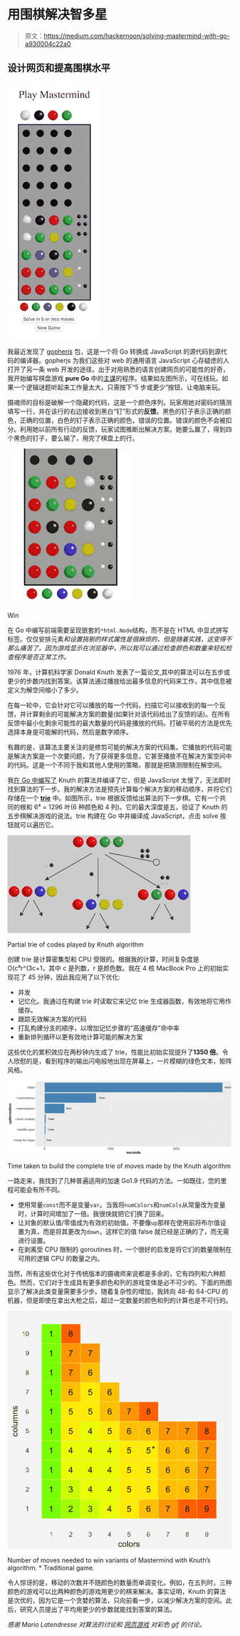 # 用围棋解决智多星

> 原文：<https://medium.com/hackernoon/solving-mastermind-with-go-a930004c22a0>

## 设计网页和提高围棋水平

![](img/1992985a7c69ae6f2c8a8c6daafc6b6b.png)

我最近发现了 [gopherjs](https://github.com/gopherjs/gopherjs) 包，这是一个将 Go 转换成 JavaScript 的源代码到源代码的编译器。gopherjs 为我们这些对 web 的通用语言 JavaScript 心存疑虑的人打开了另一条 web 开发的途径。出于对用熟悉的语言创建网页的可能性的好奇，我开始编写棋盘游戏 **pure Go** 中的[主谋](https://en.wikipedia.org/wiki/Mastermind_(board_game))的程序。结果如左图所示，可在线玩。如果一个逻辑谜题听起来工作量太大，只需按下“5 步或更少”按钮，让电脑来玩。

摄魂师的目标是破解一个隐藏的代码，这是一个颜色序列。玩家用她对密码的猜测填写一行，并在该行的右边接收到黑白“钉”形式的**反馈**。黑色的钉子表示正确的颜色，正确的位置，白色的钉子表示正确的颜色，错误的位置。错误的颜色不会被扣分。利用她以前所有行动的反馈，玩家试图推断出解决方案。她要么赢了，得到四个黑色的钉子，要么输了，用完了棋盘上的行。

![](img/9ea501f1c1afb49e3b78ef80a6d590a1.png)

Win

在 Go 中编写前端需要呈现嵌套的`*html.Node`结构，而不是在 HTML 中显式拼写标签。仅仅安排元素*和设置挑剔的样式属性是很麻烦的，但是随着实践，这变得不那么痛苦了。因为游戏显示在浏览器中，所以我可以通过检查颜色和数量来轻松检查程序是否正常工作。*

1976 年，计算机科学家 Donald Knuth 发表了一篇论文,其中的算法可以在五步或更少的步数内找到答案。该算法通过播放给出最多信息的代码来工作，其中信息被定义为解空间缩小了多少。

在每一轮中，它会针对它可以播放的每一个代码，扫描它可以接收到的每一个反馈，并计算剩余的可能解决方案的数量(如果针对该代码给出了反馈的话)。在所有反馈中最小化剩余可能性的最大数量的代码是播放的代码。打破平局的方法是优先选择本身是可能解的代码，然后是数字顺序。

有趣的是，该算法主要关注的是修剪可能的解决方案的代码集。它播放的代码可能是解决方案是一个次要问题，为了获得更多信息，它甚至播放不在解决方案空间中的代码。这是一个不同于我和其他人使用的策略，那就是把猜测限制在解空间。

我[在 Go 中编写了](https://github.com/ludi317/ludi317.github.io) Knuth 的算法并编译了它，但是 JavaScript 太慢了，无法即时找到算法的下一步。我的解决方法是预先计算每个解决方案的移动顺序，并将它们存储在一个 [**trie**](https://en.wikipedia.org/wiki/Trie) 中。如图所示，trie 根据反馈给出算法的下一步棋。它有一个共同的根和 6⁴ = 1296 叶(6 种颜色和 4 列)。它的最大深度是五，验证了 Knuth 的五步棋解决游戏的说法。trie 构建在 Go 中并编译成 JavaScript，点击 solve 按钮就可以遍历它。

![](img/02ee584ea537518aafafd2a2fcbf78ab.png)

Partial trie of codes played by Knuth algorithm

创建 trie 是计算密集型和 CPU 受限的。根据我的计算，时间复杂度是 O(c⁶r^(3c+1，其中 c 是列数，r 是颜色数。我在 4 核 MacBook Pro 上的初始实现花了 45 分钟，因此我应用了以下优化:

*   并发
*   记忆化。我通过在构建 trie 时读取它来记忆 trie 生成器函数，有效地将它用作缓存。
*   跟踪无效解决方案的代码
*   打乱构建分支的顺序，以增加记忆步骤的“高速缓存”命中率
*   重新排列循环以更有效地计算可能的解决方案

这些优化的累积效应在两秒钟内生成了 trie，性能比初始实现提升了**1350 倍**。令人欣慰的是，看到程序的输出闪电般地出现在屏幕上，一片模糊的绿色文本，矩阵风格。

![](img/522b7ffc04a47a60f733d923eb8b5809.png)

Time taken to build the complete trie of moves made by the Knuth algorithm

一路走来，我找到了几种普遍适用的加速 Go1.9 代码的方法。一如既往，您的里程可能会有所不同。

*   使用常量`const`而不是变量`var`。当我将`numColors`和`numCols`从常量改为变量时，计算时间增加了一倍。我很快就把它们换了回来。
*   让对象的默认值/零值成为有效的初始值。不要像`up`那样在使用前将布尔值设置为真，而是将其更改为`down`，这样它的值 false 就已经是正确的了，而无需进行设置。
*   在剥离受 CPU 限制的 goroutines 时，一个很好的启发是将它们的数量限制在可用的逻辑 CPU 的数量之内。

当然，所有这些优化对于传统版本的摄魂师来说都是多余的，它有四列和六种颜色。然而，它们对于生成具有更多颜色和列的游戏变体是必不可少的。下面的热图显示了解决此类变量需要多少步。随着复杂性的增加，我转向 48-和 64-CPU 的机器，但是即使在拿出大枪之后，超过一定数量的颜色和列的计算也是不可行的。

![](img/3e4ca83e880fd3809a4cb5b4edd43925.png)

Number of moves needed to win variants of Mastermind with Knuth’s algorithm. * Traditional game.

令人惊讶的是，移动的次数并不随颜色的数量而单调变化。例如，在五列时，三种颜色的游戏可以比两种颜色的游戏用更少的棋来解决。事实证明，Knuth 的算法是次优的，因为它是一个贪婪的算法，只向前看一步，以减少解决方案的空间。此后，研究人员提出了平均用更少的步数就能找到答案的算法。

*感谢 Mario Latendresse 对算法的讨论和* [*网页游戏*](http://www.web-games-online.com/mastermind/) *对彩色 gif 的讨论。*